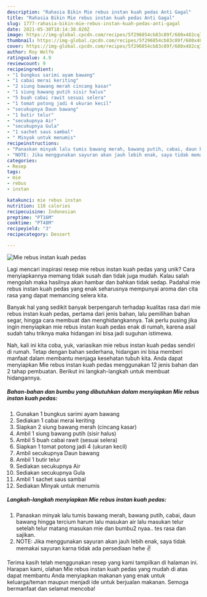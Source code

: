 ```yaml
---
description: "Rahasia Bikin Mie rebus instan kuah pedas Anti Gagal"
title: "Rahasia Bikin Mie rebus instan kuah pedas Anti Gagal"
slug: 1777-rahasia-bikin-mie-rebus-instan-kuah-pedas-anti-gagal
date: 2021-05-30T18:14:38.020Z
image: https://img-global.cpcdn.com/recipes/5f296854cb83c89f/680x482cq70/mie-rebus-instan-kuah-pedas-foto-resep-utama.jpg
thumbnail: https://img-global.cpcdn.com/recipes/5f296854cb83c89f/680x482cq70/mie-rebus-instan-kuah-pedas-foto-resep-utama.jpg
cover: https://img-global.cpcdn.com/recipes/5f296854cb83c89f/680x482cq70/mie-rebus-instan-kuah-pedas-foto-resep-utama.jpg
author: Roy Wolfe
ratingvalue: 4.9
reviewcount: 9
recipeingredient:
- "1 bungkus sarimi ayam bawang"
- "1 cabai merai keriting"
- "2 siung bawang merah cincang kasar"
- "1 siung bawang putih sisir halus"
- "5 buah cabai rawit sesuai selera"
- "1 tomat potong jadi 4 ukuran kecil"
- "secukupnya Daun bawang"
- "1 butir telur"
- "secukupnya Air"
- "secukupnya Gula"
- "1 sachet saus sambal"
- " Minyak untuk menumis"
recipeinstructions:
- "Panaskan minyak lalu tumis bawang merah, bawang putih, cabai, daun bawang hingga tercium harum lalu masukan air lalu masukan telur setelah telur matang masukan mie dan bumbu2 nyaa.. tes rasa dan sajikan."
- "NOTE: Jika menggunakan sayuran akan jauh lebih enak, saya tidak memakai sayuran karna tidak ada persediaan hehe ✌"
categories:
- Resep
tags:
- mie
- rebus
- instan

katakunci: mie rebus instan 
nutrition: 110 calories
recipecuisine: Indonesian
preptime: "PT16M"
cooktime: "PT48M"
recipeyield: "3"
recipecategory: Dessert

---
```



![Mie rebus instan kuah pedas](https://img-global.cpcdn.com/recipes/5f296854cb83c89f/680x482cq70/mie-rebus-instan-kuah-pedas-foto-resep-utama.jpg)

Lagi mencari inspirasi resep mie rebus instan kuah pedas yang unik? Cara menyiapkannya memang tidak susah dan tidak juga mudah. Kalau salah mengolah maka hasilnya akan hambar dan bahkan tidak sedap. Padahal mie rebus instan kuah pedas yang enak seharusnya mempunyai aroma dan cita rasa yang dapat memancing selera kita.

Banyak hal yang sedikit banyak berpengaruh terhadap kualitas rasa dari mie rebus instan kuah pedas, pertama dari jenis bahan, lalu pemilihan bahan segar, hingga cara membuat dan menghidangkannya. Tak perlu pusing jika ingin menyiapkan mie rebus instan kuah pedas enak di rumah, karena asal sudah tahu triknya maka hidangan ini bisa jadi suguhan istimewa.




Nah, kali ini kita coba, yuk, variasikan mie rebus instan kuah pedas sendiri di rumah. Tetap dengan bahan sederhana, hidangan ini bisa memberi manfaat dalam membantu menjaga kesehatan tubuh kita. Anda dapat menyiapkan Mie rebus instan kuah pedas menggunakan 12 jenis bahan dan 2 tahap pembuatan. Berikut ini langkah-langkah untuk membuat hidangannya.

<!--inarticleads1-->

##### Bahan-bahan dan bumbu yang dibutuhkan dalam menyiapkan Mie rebus instan kuah pedas:

1. Gunakan 1 bungkus sarimi ayam bawang
1. Sediakan 1 cabai merai keriting
1. Siapkan 2 siung bawang merah (cincang kasar)
1. Ambil 1 siung bawang putih (sisir halus)
1. Ambil 5 buah cabai rawit (sesuai selera)
1. Siapkan 1 tomat potong jadi 4 (ukuran kecil)
1. Ambil secukupnya Daun bawang
1. Ambil 1 butir telur
1. Sediakan secukupnya Air
1. Sediakan secukupnya Gula
1. Ambil 1 sachet saus sambal
1. Sediakan  Minyak untuk menumis




<!--inarticleads2-->

##### Langkah-langkah menyiapkan Mie rebus instan kuah pedas:

1. Panaskan minyak lalu tumis bawang merah, bawang putih, cabai, daun bawang hingga tercium harum lalu masukan air lalu masukan telur setelah telur matang masukan mie dan bumbu2 nyaa.. tes rasa dan sajikan.
1. NOTE: Jika menggunakan sayuran akan jauh lebih enak, saya tidak memakai sayuran karna tidak ada persediaan hehe ✌




Terima kasih telah menggunakan resep yang kami tampilkan di halaman ini. Harapan kami, olahan Mie rebus instan kuah pedas yang mudah di atas dapat membantu Anda menyiapkan makanan yang enak untuk keluarga/teman maupun menjadi ide untuk berjualan makanan. Semoga bermanfaat dan selamat mencoba!
